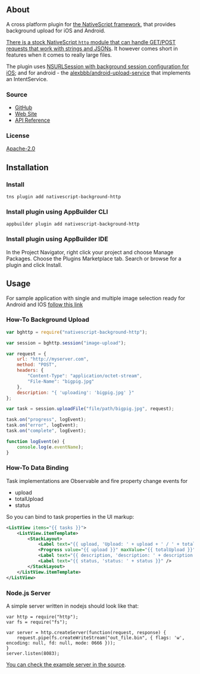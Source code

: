 ## About
A cross platform plugin for [the NativeScript framework](http://www.nativescript.org), that provides background upload for iOS and Android.

[There is a stock NativeScript `http` module that can handle GET/POST requests that work with strings and JSONs](http://docs.nativescript.org/ApiReference/http/HOW-TO). It however comes short in features when it comes to really large files.

The plugin uses [NSURLSession with background session configuration for iOS](https://developer.apple.com/library/ios/documentation/Foundation/Reference/NSURLSessionConfiguration_class/index.html#//apple_ref/occ/clm/NSURLSessionConfiguration/backgroundSessionConfigurationWithIdentifier:); and for android - the [alexbbb/android-upload-service](https://github.com/alexbbb/android-upload-service) that implements an IntentService.

### Source
 - [GitHub](http://github.com/NativeScript/nativescript-background-http)
 - [Web Site](http://nativescript.github.io/nativescript-background-http/)
 - [API Reference](http://nativescript.github.io/nativescript-background-http/globals.html)

### License
[Apache-2.0](https://github.com/NativeScript/nativescript-background-http/blob/master/LICENSE)

## Installation

### Install
```
tns plugin add nativescript-background-http
```

### Install plugin using AppBuilder CLI
```
appbuilder plugin add nativescript-background-http
```

### Install plugin using AppBuilder IDE
In the Project Navigator, right click your project and choose Manage Packages.
Choose the Plugins Marketplace tab.
Search or browse for a plugin and click Install.


## Usage

For sample application with single and multiple image selection ready for Android and IOS
[follow this link](https://github.com/NativeScript/sample-ImageUpload)

### How-To Background Upload

```js
var bghttp = require("nativescript-background-http");

var session = bghttp.session("image-upload");

var request = {
    url: "http://myserver.com",
    method: "POST",
    headers: {
        "Content-Type": "application/octet-stream",
        "File-Name": "bigpig.jpg"
    },
    description: "{ 'uploading': 'bigpig.jpg' }"
};

var task = session.uploadFile("file/path/bigpig.jpg", request);

task.on("progress", logEvent);
task.on("error", logEvent);
task.on("complete", logEvent);

function logEvent(e) {
	console.log(e.eventName);
}
```

### How-To Data Binding
Task implementations are Observable and fire property change events for 
 - upload
 - totalUpload
 - status

So you can bind to task properties in the UI markup:
```xml
<ListView items="{{ tasks }}">
	<ListView.itemTemplate>
		<StackLayout>
			<Label text="{{ upload, 'Upload: ' + upload + ' / ' + totalUpload }}" />
			<Progress value="{{ upload }}" maxValue="{{ totalUpload }}" />
			<Label text="{{ description, 'description: ' + description }}" />
			<Label text="{{ status, 'status: ' + status }}" />
		</StackLayout>
	</ListView.itemTemplate>
</ListView>
```

### Node.js Server
A simple server written in nodejs should look like that:
```
var http = require("http");
var fs = require("fs");

var server = http.createServer(function(request, response) {
    request.pipe(fs.createWriteStream("out_file.bin", { flags: 'w', encoding: null, fd: null, mode: 0666 }));
}
server.listen(8083);
```
[You can check the example server in the source](https://github.com/NativeScript/nativescript-background-http/blob/master/examples/www/server.js).
